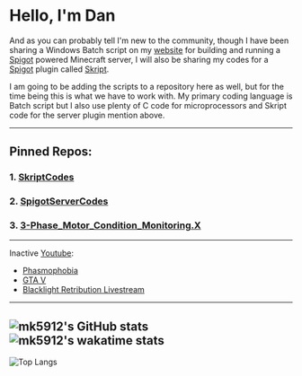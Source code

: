 # Hello, I'm Dan 

And as you can probably tell I'm new to the community, though I have been sharing a Windows Batch script on my [website](https://www.myeasyserver.xyz/) for building and running a [Spigot](https://www.spigotmc.org/) powered Minecraft server, I will also be sharing my codes for a [Spigot](https://www.spigotmc.org/) plugin called [Skript](https://www.skuinty.com/downloads).

I am going to be adding the scripts to a repository here as well, but for the time being this is what we have to work with. My primary coding language is Batch script but I also use plenty of C code for microprocessors and Skript code for the server plugin mention above.

---
## Pinned Repos:
### 1. [SkriptCodes](https://github.com/mk5912/SkriptCodes)
### 2. [SpigotServerCodes](https://github.com/mk5912/SpigotServerCodes)
### 3. [3-Phase_Motor_Condition_Monitoring.X](https://github.com/mk5912/3-Phase_Motor_Condition_Monitoring.X)
---
Inactive [Youtube](https://www.youtube.com/channel/UCt04NKIHCuVgYeE8-V6K9ww):
<!-- YOUTUBE:START -->
- [Phasmophobia](https://www.youtube.com/watch?v=50y1qUDf7K0)
- [GTA V](https://www.youtube.com/watch?v=RiXR2d591XA)
- [Blacklight Retribution Livestream](https://www.youtube.com/watch?v=mIqi1Ih45rc)
<!-- YOUTUBE:END -->

<!-- Blog: -->
<!-- BLOG:START -->
<!-- BLOG:END -->
---
<!--- -->
![mk5912's GitHub stats](https://github-readme-stats.vercel.app/api?username=mk5912&show_icons=true&theme=dark&include_all_commits=true&count_private_commits=true)    ![mk5912's wakatime stats](https://github-readme-stats.vercel.app/api/wakatime?username=mk5912&show_icons=true&theme=dark)
---
![Top Langs](https://github-readme-stats.vercel.app/api/top-langs/?username=mk5912&show_icons=true&theme=dark)
